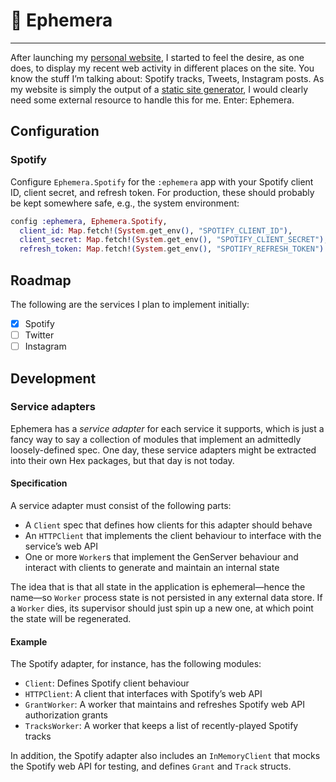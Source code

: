 # 🍃 Ephemera

---

After launching my [personal website](https://nick.scheurich.me/), I started to feel the desire,
as one does, to display my recent web activity in different places on the site. You know the stuff
I’m talking about: Spotify tracks, Tweets, Instagram posts. As my website is simply the output of a
[static site generator](http://gohugo.io/), I would clearly need some external resource to handle
this for me. Enter: Ephemera.

## Configuration

### Spotify

Configure `Ephemera.Spotify` for the `:ephemera` app with your Spotify client ID, client secret,
and refresh token. For production, these should probably be kept somewhere safe, e.g., the system
environment:

```elixir
config :ephemera, Ephemera.Spotify,
  client_id: Map.fetch!(System.get_env(), "SPOTIFY_CLIENT_ID"),
  client_secret: Map.fetch!(System.get_env(), "SPOTIFY_CLIENT_SECRET"),
  refresh_token: Map.fetch!(System.get_env(), "SPOTIFY_REFRESH_TOKEN")
```


## Roadmap

The following are the services I plan to implement initially:

- [x] Spotify
- [ ] Twitter
- [ ] Instagram

## Development

### Service adapters

Ephemera has a *service adapter* for each service it supports, which is just a fancy way to say a
collection of modules that implement an admittedly loosely-defined spec. One day, these service adapters
might be extracted into their own Hex packages, but that day is not today.

#### Specification

A service adapter must consist of the following parts:

* A `Client` spec that defines how clients for this adapter should behave
* An `HTTPClient` that implements the client behaviour to interface with the service’s web API
* One or more `Worker`s that implement the GenServer behaviour and interact with clients to generate and maintain an internal state

The idea that is that all state in the application is ephemeral—hence the name—so `Worker` process state is
not persisted in any external data store. If a `Worker` dies, its supervisor should just spin up a new one, at
which point the state will be regenerated.

#### Example

The Spotify adapter, for instance, has the following modules:

- `Client`: Defines Spotify client behaviour
- `HTTPClient`: A client that interfaces with Spotify’s web API
- `GrantWorker`: A worker that maintains and refreshes Spotify web API authorization grants
- `TracksWorker`: A worker that keeps a list of recently-played Spotify tracks

In addition, the Spotify adapter also includes an `InMemoryClient` that mocks the Spotify web API
for testing, and defines `Grant` and `Track` structs.
